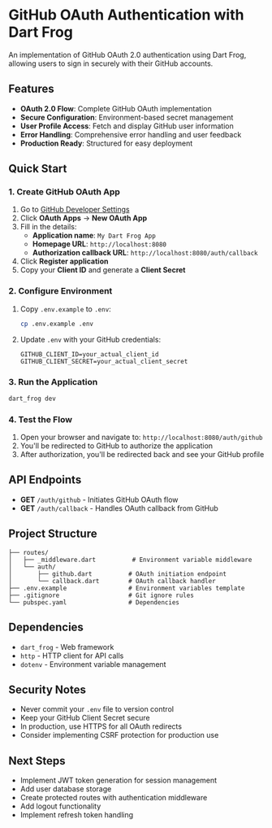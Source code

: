 # GitHub OAuth Authentication with Dart Frog

An implementation of GitHub OAuth 2.0 authentication using Dart Frog, allowing users to sign in securely with their GitHub accounts.

## Features

- **OAuth 2.0 Flow**: Complete GitHub OAuth implementation
- **Secure Configuration**: Environment-based secret management
- **User Profile Access**: Fetch and display GitHub user information
- **Error Handling**: Comprehensive error handling and user feedback
- **Production Ready**: Structured for easy deployment

## Quick Start

### 1. Create GitHub OAuth App

1. Go to [GitHub Developer Settings](https://github.com/settings/developers)
2. Click **OAuth Apps** → **New OAuth App**
3. Fill in the details:
   - **Application name**: `My Dart Frog App`
   - **Homepage URL**: `http://localhost:8080`
   - **Authorization callback URL**: `http://localhost:8080/auth/callback`
4. Click **Register application**
5. Copy your **Client ID** and generate a **Client Secret**

### 2. Configure Environment

1. Copy `.env.example` to `.env`:

   ```bash
   cp .env.example .env
   ```

2. Update `.env` with your GitHub credentials:
   ```env
   GITHUB_CLIENT_ID=your_actual_client_id
   GITHUB_CLIENT_SECRET=your_actual_client_secret
   ```

### 3. Run the Application

```bash
dart_frog dev
```

### 4. Test the Flow

1. Open your browser and navigate to: `http://localhost:8080/auth/github`
2. You'll be redirected to GitHub to authorize the application
3. After authorization, you'll be redirected back and see your GitHub profile

## API Endpoints

- **GET** `/auth/github` - Initiates GitHub OAuth flow
- **GET** `/auth/callback` - Handles OAuth callback from GitHub

## Project Structure

```
├── routes/
│   ├── _middleware.dart          # Environment variable middleware
│   └── auth/
│       ├── github.dart          # OAuth initiation endpoint
│       └── callback.dart        # OAuth callback handler
├── .env.example                 # Environment variables template
├── .gitignore                   # Git ignore rules
└── pubspec.yaml                 # Dependencies
```

## Dependencies

- `dart_frog` - Web framework
- `http` - HTTP client for API calls
- `dotenv` - Environment variable management

## Security Notes

- Never commit your `.env` file to version control
- Keep your GitHub Client Secret secure
- In production, use HTTPS for all OAuth redirects
- Consider implementing CSRF protection for production use

## Next Steps

- Implement JWT token generation for session management
- Add user database storage
- Create protected routes with authentication middleware
- Add logout functionality
- Implement refresh token handling

